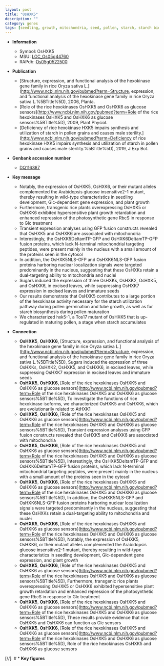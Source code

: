 ```yaml
---
layout: post
title: "OsHXK5"
description: ""
category: genes
tags: [seedling, growth, mitochondria, seed, pollen, starch, starch biosynthesis]
---
```


* **Information**  
    + Symbol: OsHXK5  
    + MSU: [LOC_Os05g44760](http://rice.uga.edu/cgi-bin/ORF_infopage.cgi?orf=LOC_Os05g44760)  
    + RAPdb: [Os05g0522500](http://rapdb.dna.affrc.go.jp/viewer/gbrowse_details/irgsp1?name=Os05g0522500)  

* **Publication**  
    + [Structure, expression, and functional analysis of the hexokinase gene family in rice Oryza sativa L.](http://www.ncbi.nlm.nih.gov/pubmed?term=Structure, expression, and functional analysis of the hexokinase gene family in rice Oryza sativa L.%5BTitle%5D), 2006, Planta.
    + [Role of the rice hexokinases OsHXK5 and OsHXK6 as glucose sensors](http://www.ncbi.nlm.nih.gov/pubmed?term=Role of the rice hexokinases OsHXK5 and OsHXK6 as glucose sensors%5BTitle%5D), 2009, Plant Physiol.
    + [Deficiency of rice hexokinase HXK5 impairs synthesis and utilization of starch in pollen grains and causes male sterility.](http://www.ncbi.nlm.nih.gov/pubmed?term=Deficiency of rice hexokinase HXK5 impairs synthesis and utilization of starch in pollen grains and causes male sterility.%5BTitle%5D), 2019, J Exp Bot.

* **Genbank accession number**  
    + [DQ116387](http://www.ncbi.nlm.nih.gov/nuccore/DQ116387)

* **Key message**  
    + Notably, the expression of OsHXK5, OsHXK6, or their mutant alleles complemented the Arabidopsis glucose insensitive2-1 mutant, thereby resulting in wild-type characteristics in seedling development, Glc-dependent gene expression, and plant growth
    + Furthermore, transgenic rice plants overexpressing OsHXK5 or OsHXK6 exhibited hypersensitive plant growth retardation and enhanced repression of the photosynthetic gene RbcS in response to Glc treatment
    + Transient expression analyses using GFP fusion constructs revealed that OsHXK5 and OsHXK6 are associated with mitochondria
    + Interestingly, the OsHXK5DeltamTP-GFP and OsHXK6DeltamTP-GFP fusion proteins, which lack N-terminal mitochondrial targeting peptides, were present mainly in the nucleus with a small amount of the proteins seen in the cytosol
    + In addition, the OsHXK5NLS-GFP and OsHXK6NLS-GFP fusion proteins harboring nuclear localization signals were targeted predominantly in the nucleus, suggesting that these OsHXKs retain a dual-targeting ability to mitochondria and nuclei
    + Sugars induced the expression of three OsHXKs, OsHXK2, OsHXK5, and OsHXK6, in excised leaves, while suppressing OsHXK7 expression in excised leaves and immature seeds
    + Our results demonstrate that OsHXK5 contributes to a large portion of the hexokinase activity necessary for the starch utilization pathway during pollen germination and tube growth, as well as for starch biosynthesis during pollen maturation
    + We characterized hxk5-1, a Tos17 mutant of OsHXK5 that is up-regulated in maturing pollen, a stage when starch accumulates

* **Connection**  
    + __OsHXK5__, __OsHXK6__, [Structure, expression, and functional analysis of the hexokinase gene family in rice Oryza sativa L.](http://www.ncbi.nlm.nih.gov/pubmed?term=Structure, expression, and functional analysis of the hexokinase gene family in rice Oryza sativa L.%5BTitle%5D), Sugars induced the expression of three OsHXKs, OsHXK2, OsHXK5, and OsHXK6, in excised leaves, while suppressing OsHXK7 expression in excised leaves and immature seeds
    + __OsHXK5__, __OsHXK6__, [Role of the rice hexokinases OsHXK5 and OsHXK6 as glucose sensors](http://www.ncbi.nlm.nih.gov/pubmed?term=Role of the rice hexokinases OsHXK5 and OsHXK6 as glucose sensors%5BTitle%5D), To investigate the functions of rice hexokinase isoforms, we characterized OsHXK5 and OsHXK6, which are evolutionarily related to AtHXK1
    + __OsHXK5__, __OsHXK6__, [Role of the rice hexokinases OsHXK5 and OsHXK6 as glucose sensors](http://www.ncbi.nlm.nih.gov/pubmed?term=Role of the rice hexokinases OsHXK5 and OsHXK6 as glucose sensors%5BTitle%5D), Transient expression analyses using GFP fusion constructs revealed that OsHXK5 and OsHXK6 are associated with mitochondria
    + __OsHXK5__, __OsHXK6__, [Role of the rice hexokinases OsHXK5 and OsHXK6 as glucose sensors](http://www.ncbi.nlm.nih.gov/pubmed?term=Role of the rice hexokinases OsHXK5 and OsHXK6 as glucose sensors%5BTitle%5D), Interestingly, the OsHXK5DeltamTP-GFP and OsHXK6DeltamTP-GFP fusion proteins, which lack N-terminal mitochondrial targeting peptides, were present mainly in the nucleus with a small amount of the proteins seen in the cytosol
    + __OsHXK5__, __OsHXK6__, [Role of the rice hexokinases OsHXK5 and OsHXK6 as glucose sensors](http://www.ncbi.nlm.nih.gov/pubmed?term=Role of the rice hexokinases OsHXK5 and OsHXK6 as glucose sensors%5BTitle%5D), In addition, the OsHXK5NLS-GFP and OsHXK6NLS-GFP fusion proteins harboring nuclear localization signals were targeted predominantly in the nucleus, suggesting that these OsHXKs retain a dual-targeting ability to mitochondria and nuclei
    + __OsHXK5__, __OsHXK6__, [Role of the rice hexokinases OsHXK5 and OsHXK6 as glucose sensors](http://www.ncbi.nlm.nih.gov/pubmed?term=Role of the rice hexokinases OsHXK5 and OsHXK6 as glucose sensors%5BTitle%5D), Notably, the expression of OsHXK5, OsHXK6, or their mutant alleles complemented the Arabidopsis glucose insensitive2-1 mutant, thereby resulting in wild-type characteristics in seedling development, Glc-dependent gene expression, and plant growth
    + __OsHXK5__, __OsHXK6__, [Role of the rice hexokinases OsHXK5 and OsHXK6 as glucose sensors](http://www.ncbi.nlm.nih.gov/pubmed?term=Role of the rice hexokinases OsHXK5 and OsHXK6 as glucose sensors%5BTitle%5D), Furthermore, transgenic rice plants overexpressing OsHXK5 or OsHXK6 exhibited hypersensitive plant growth retardation and enhanced repression of the photosynthetic gene RbcS in response to Glc treatment
    + __OsHXK5__, __OsHXK6__, [Role of the rice hexokinases OsHXK5 and OsHXK6 as glucose sensors](http://www.ncbi.nlm.nih.gov/pubmed?term=Role of the rice hexokinases OsHXK5 and OsHXK6 as glucose sensors%5BTitle%5D), These results provide evidence that rice OsHXK5 and OsHXK6 can function as Glc sensors
    + __OsHXK5__, __OsHXK6__, [Role of the rice hexokinases OsHXK5 and OsHXK6 as glucose sensors](http://www.ncbi.nlm.nih.gov/pubmed?term=Role of the rice hexokinases OsHXK5 and OsHXK6 as glucose sensors%5BTitle%5D), Role of the rice hexokinases OsHXK5 and OsHXK6 as glucose sensors

[//]: # * **Key figures**  


